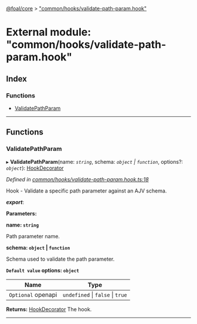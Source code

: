 [@foal/core](../README.md) > ["common/hooks/validate-path-param.hook"](../modules/_common_hooks_validate_path_param_hook_.md)

# External module: "common/hooks/validate-path-param.hook"

## Index

### Functions

* [ValidatePathParam](_common_hooks_validate_path_param_hook_.md#validatepathparam)

---

## Functions

<a id="validatepathparam"></a>

###  ValidatePathParam

▸ **ValidatePathParam**(name: *`string`*, schema: *`object` \| `function`*, options?: *`object`*): [HookDecorator](_core_hooks_.md#hookdecorator)

*Defined in [common/hooks/validate-path-param.hook.ts:18](https://github.com/FoalTS/foal/blob/aac11366/packages/core/src/common/hooks/validate-path-param.hook.ts#L18)*

Hook - Validate a specific path parameter against an AJV schema.

*__export__*: 

**Parameters:**

**name: `string`**

Path parameter name.

**schema: `object` \| `function`**

Schema used to validate the path parameter.

**`Default value` options: `object`**

| Name | Type |
| ------ | ------ |
| `Optional` openapi | `undefined` \| `false` \| `true` |

**Returns:** [HookDecorator](_core_hooks_.md#hookdecorator)
The hook.

___

